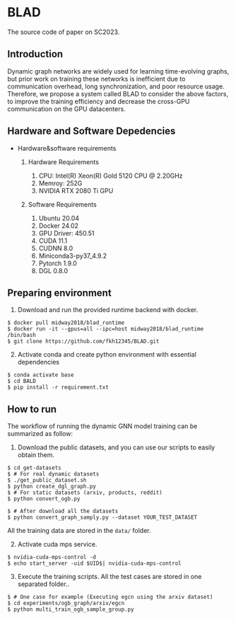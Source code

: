# BLAD
The source code of paper on SC2023.

## Introduction
Dynamic graph networks are widely used for learning time-evolving graphs, but prior work on training these networks is inefficient due to communication overhead, long synchronization, and poor resource usage. Therefore, we propose a system called BLAD to consider the above factors, to improve the training efficiency and decrease the cross-GPU communication on the GPU datacenters. 

## Hardware and Software Depedencies

- Hardware&software requirements

  1. Hardware Requirements

     1. CPU: Intel(R) Xeon(R) Gold 5120 CPU @ 2.20GHz
     2. Memroy: 252G
     3. NVIDIA RTX 2080 Ti GPU

  2. Software Requirements

     1. Ubuntu 20.04
     2. Docker 24.02
     3. GPU Driver: 450.51
     4. CUDA 11.1
     5. CUDNN 8.0
     6. Miniconda3-py37_4.9.2
     7. Pytorch 1.9.0
     8. DGL 0.8.0

## Preparing environment
1. Download and run the provided runtime backend with docker.
```shell
$ docker pull midway2018/blad_runtime
$ docker run -it --gpus=all --ipc=host midway2018/blad_runtime /bin/bash 
$ git clone https://github.com/fkh12345/BLAD.git
```
2. Activate conda and create python environment with essential dependencies
```shell
$ conda activate base
$ cd BALD
$ pip install -r requirement.txt
```

## How to run
The workflow of running the dynamic GNN model training can be summarized as follow:
1. Download the public datasets, and you can use our scripts to easily obtain them. 
```shell
$ cd get-datasets
$ # For real dynamic datasets
$ ./get_public_dataset.sh
$ python create_dgl_graph.py
$ # For static datasets (arxiv, products, reddit)
$ python convert_ogb.py

$ # After download all the datasets
$ python convert_graph_samply.py --dataset YOUR_TEST_DATASET
```

All the training data are stored in the `data/` folder.

2. Activate cuda mps service.
```shell
$ nvidia-cuda-mps-control -d
$ echo start_server -uid $UID$| nvidia-cuda-mps-control
```
3. Execute the training scripts. All the test cases are stored in one separated folder..
```shell
$ # One case for example (Executing egcn using the arxiv dataset)
$ cd experiments/ogb_graph/arxiv/egcn
$ python multi_train_ogb_sample_group.py
```


